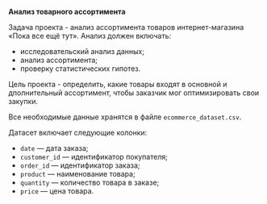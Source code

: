 **Анализ товарного ассортимента**

Задача проекта - анализ ассортимента товаров интернет-магазина «Пока все ещё тут». Анализ должен включать:
* исследовательский анализ данных;
* анализ ассортимента;
* проверку статистических гипотез.

Цель проекта - определить, какие товары входят в основной и дполнительный ассортимент, чтобы заказчик мог оптимизировать свои закупки.

Все необходимые данные хранятся в файле `ecommerce_dataset.csv`.

Датасет включает следующие колонки:

* `date` — дата заказа;
* `customer_id` — идентификатор покупателя;
* `order_id` — идентификатор заказа;
* `product` — наименование товара;
* `quantity` — количество товара в заказе;
* `price` — цена товара.
